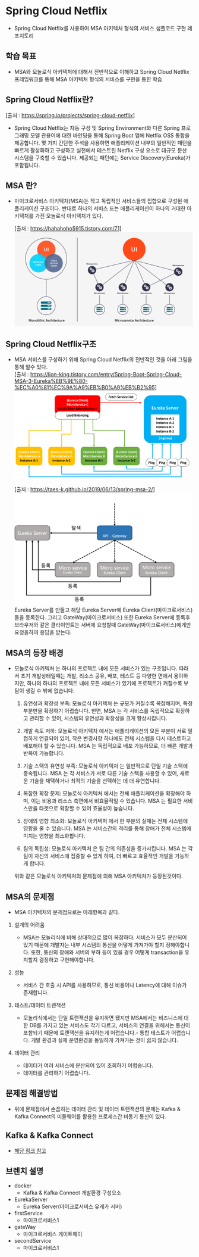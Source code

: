# Spring Cloud Netflix
- Spring Cloud Netflix를 사용하여 MSA 아키텍처 형식의 서비스 샘플코드 구현 레포지토리

## 학습 목표
- MSA와 모놀로식 아키텍처에 대해서 전반적으로 이해하고 Spring Cloud Netflix 프레임워크를 통해 MSA 아키텍처 형식의 서비스를 구현을 통한 학습

## Spring Cloud Netflix란?

[출처 : https://spring.io/projects/spring-cloud-netflix]  

- Spring Cloud Netflix는 자동 구성 및 Spring Environment와 다른 Spring 프로그래밍 모델 관용어에 대한 바인딩을 통해 Spring Boot 앱에 Netflix OSS 통합을 제공합니다. 몇 가지 간단한 주석을 사용하면 애플리케이션 내부의 일반적인 패턴을 빠르게 활성화하고 구성하고 실전에서 테스트된 Netflix 구성 요소로 대규모 분산 시스템을 구축할 수 있습니다. 제공되는 패턴에는 Service Discovery(Eureka)가 포함됩니다.

## MSA 란?
- 마이크로서비스 아키텍처(MSA)는 작고 독립적인 서비스들의 집합으로 구성된 애플리케이션 구조이다. 반대로 하나의 서비스 또는 애플리케이션이 하나의 거대한 아키텍처를 가진 모놀로식 아키텍처가 있다.  
  
  [출처 : https://hahahoho5915.tistory.com/71]
![그림](그림2.png)  

## Spring Cloud Netflix구조
- MSA 서비스를 구성하기 위해 Spring Cloud Netflix의 전반적인 것을 아래 그림을 통해 알수 있다.  
[출처 : https://lion-king.tistory.com/entry/Spring-Boot-Spring-Cloud-MSA-3-Eureka%EB%9E%80-%EC%A0%81%EC%9A%A9%EB%B0%A9%EB%B2%95]
![그림](그림1.png)  
  
  [출처 : https://taes-k.github.io/2019/06/13/spring-msa-2/]
![그림](그림3.png)  
Eureka Server를 만들고 해당 Eureka Server에 Eureka Client(마이크로서비스)들을 등록한다. 그리고 GateWay(마이크로서비스) 또한 Eureka Server에 등록후 브라우저와 같은 클라이언트는 서버에 요청할때 GateWay(마이크로서비스)에게만 요청을하여 응답을 받는다.

## MSA의 등장 배경
- 모놀로식 아키텍처  는 하나의 프로젝트 내에 모든 서비스가 있는 구조입니다. 따라서 초기 개발상태일때는 개발, 리소스 공유, 배포, 테스트 등 다양한 면에서 용이하지만, 하나의 하나의 프로젝트 내에 모든 서비스가 있기에 프로젝트가 커질수록 부담이 생길 수 밖에 없습니다.  
  
  1. 유연성과 확장성 부족: 모놀로식 아키텍처  는 규모가 커질수록 복잡해지며, 특정 부분만을 확장하기 어렵습니다. 반면, MSA 는 각 서비스를 독립적으로 확장하고 관리할 수 있어, 시스템의 유연성과 확장성을 크게 향상시킵니다.

  2. 개발 속도 저하: 모놀로식 아키텍처 에서는 애플리케이션의 모든 부분이 서로 밀접하게 연결되어 있어, 작은 변경사항 하나에도 전체 시스템을 다시 테스트하고 배포해야 할 수 있습니다. MSA 는 독립적으로 배포 가능하므로, 더 빠른 개발과 반복이 가능합니다.

  3. 기술 스택의 유연성 부족: 모놀로식 아키텍처  는 일반적으로 단일 기술 스택에 종속됩니다. MSA 는 각 서비스가 서로 다른 기술 스택을 사용할 수 있어, 새로운 기술을 채택하거나 최적의 기술을 선택하는 데 더 유연합니다.

  4. 복잡한 확장 문제: 모놀로식 아키텍처  에서는 전체 애플리케이션을 확장해야 하며, 이는 비용과 리소스 측면에서 비효율적일 수 있습니다. MSA 는 필요한 서비스만을 타겟으로 확장할 수 있어 효율성이 높습니다.

  5. 장애의 영향 최소화: 모놀로식 아키텍처  에서 한 부분의 실패는 전체 시스템에 영향을 줄 수 있습니다. MSA 는 서비스간의 격리를 통해 장애가 전체 시스템에 미치는 영향을 최소화합니다.

  6. 팀의 독립성: 모놀로식 아키텍처  은 팀 간의 의존성을 증가시킵니다. MSA 는 각 팀이 자신의 서비스에 집중할 수 있게 하여, 더 빠르고 효율적인 개발을 가능하게 합니다.

  위와 같은 모놀로식 아키텍처의 문제점에 의해 MSA 아키텍처가 등장된것이다.

## MSA의 문제점
- MSA 아키텍처의 문제점으로는 아래항목과 같다.
1. 설계의 어려움  
   - MSA는 모놀리식에 비해 상대적으로 많이 복잡하다. 서비스가 모두 분산되어 있기 때문에 개발자는 내부 시스템의 통신을 어떻게 가져가야 할지 정해야합니다. 또한, 통신의 장애와 서버의 부하 등이 있을 경우 어떻게 transaction을 유지할지 결정하고 구현해야합니다.
 
2. 성능
   - 서비스 간 호출 시 API를 사용하므로, 통신 비용이나 Latency에 대해 이슈가 존재합니다.

3. 테스트/데이터 트랜잭션
   - 모놀리식에서는 단일 트랜잭션을 유지하면 됐지만 MSA에서는 비즈니스에 대한 DB를 가지고 있는 서비스도 각기 다르고, 서비스의 연결을 위해서는 통신이 포함되기 때문에 트랜잭션을 유지하는게 어렵습니다.- 통합 테스트가 어렵습니다. 개발 환경과 실제 운영환경을 동일하게 가져가는 것이 쉽지 않습니다.
 
4. 데이터 관리
   - 데이터가 여러 서비스에 분산되어 있어 조회하기 어렵습니다.
   - 데이터를 관리하기 어렵습니다.

## 문제점 해결방법
- 위에 문제점에서 손꼽히는 데이터 관리 및 데이터 트랜잭션의 문제는 Kafka & Kafka Connect의 미들웨어를 활용한 프로세스간 비동기 통신이 있다.

## Kafka & Kafka Connect
- [해당 링크 참고](https://github.com/Developer-Choi-Jae-Young/KafkaTest)

## 브렌치 설명
 - docker
    * Kafka & Kafka Connect 개발환경 구성요소
 - EurekaServer
    * Eureka Server(마이크로서비스 유레카 서버)
 - firstService
    * 마이크로서비스1
 - gateWay
    * 마이크로서비스 게이트웨이
 - secondService
    * 마이크로서비스1